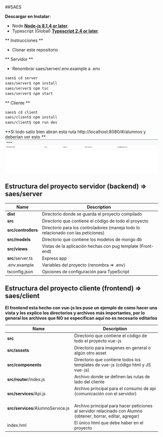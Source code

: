 ##SAES

**Descargar en Instalar:**

 * Node [**Node-js 8.1.4 or later**](https://nodejs.org/es/download/).
 * Typescript (Global) [**Typescript 2.4 or later**](http://www.typescriptlang.org/).
 
 ** Instrucciones **
 
 * Clonar este repositorio 
 
 ** Servidor **
 
 * Renombrar saes/server/.env.example a .env
 
  ```bash
 saes$ cd server
 saes/server$ npm install
 saes/server$ npm tsc
 saes/server$ npm start
 ```
 
 ** Cliente **
 
  ```bash
 saes$ cd client
 saes/client$ npm install
 saes/client$ npm run dev
 ```
 
 **Si todo salío bien abran esta ruta http://localhost:8080/#/alumnos y deberían ver esto ** 
 ![alt text](example.png)

 
 ## Estructura del proyecto servidor (backend) => saes/server

| Name | Description |
| ------------------------ | --------------------------------------------------------------------------------------------- |
| **dist**                 | Directorio donde se guarda el proyecto compilado                                              |
| **src**                  | Directorio que contiene el código de todo el proyecto                                         |
| **src/controllers**      | Directorio para los controladores (maneja todo lo relacionado con las peticiones)             |
| **src/models**           | Directorio que contiene los modelos de mongo db                                               |
| **src/views**            | Vistas de la aplicación hechas con pug template (Front-end)                                   |
| **src**/server.ts        | Express app                                                                                   |
| .env.example             | Variables del proyecto  (renombra => .env)                                                    |
| tsconfig.json            | Opciones de configuración para TypeScript                                                     |


## Estructura del proyecto cliente (frontend) => saes/client
**El frontend esta hecho con vue-js les puse un ejemplo de como hacer una vista y les explico los directorios y archivos más importantes, por lo general los archivos que NO se específican aquí no es necesario editarlos**

| Name | Description |
| ------------------------ | --------------------------------------------------------------------------------------------- |
| **src**                  | Directorio que contiene el código de todo el proyecto vue-js                                  |
| **src/assets**           | Directorio para imagenes en general o algún otro asset                                        |
| **src/components**       | Directorio que contiene todos los templates de vue-js (código html y JS vue-js)               |
| **src/router**/index.js  | Archivo donde se definen las rutas de lado del cliente                                        |
| **src/services**/Api.js  | Archivo principal para el consumo de api (comunicación con el servidor)                       |
| **src/services**/AlumnoService.js  | Archivo principal para hacer peticiones al servidor relacinado con Alumno (obtener, borrar, editar, agregar)           |
| index.hml                | El único html que debe haber en el proyecto                                                   |

